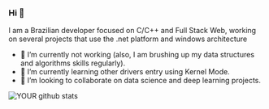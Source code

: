 
### Hi 👋
I am a Brazilian developer focused on C/C++ and Full Stack Web, working on several projects that use the .net platform and windows architecture
- 🔭 I’m currently not working (also, I am brushing up my data structures and algorithms skills regularly).
- 🌱 I’m currently learning other drivers entry using Kernel Mode.
- 🤝 I’m looking to collaborate on data science and deep learning projects. 


![YOUR github stats](https://github-readme-stats.vercel.app/api?username=yGalaxy)
